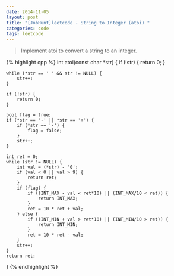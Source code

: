 ```yaml
---
date: 2014-11-05
layout: post
title: "[JobHunt]leetcode - String to Integer (atoi) "
categories: code
tags: leetcode
---
```


>Implement atoi to convert a string to an integer.

<!--more-->
{% highlight cpp %}
int atoi(const char *str) {
    if (!str) {
        return 0;
    }

    while (*str == ' ' && str != NULL) {
        str++;
    }

    if (!str) {
        return 0;
    }

    bool flag = true;
    if (*str == '-' || *str == '+') {
        if (*str == '-') {
            flag = false;
        }
        str++;
    }

    int ret = 0;
    while (str != NULL) {
        int val = (*str) - '0';
        if (val < 0 || val > 9) {
            return ret;
        }
        if (flag) {
            if ((INT_MAX - val < ret*10) || (INT_MAX/10 < ret)) {
                return INT_MAX;
            }
            ret = 10 * ret + val;
        } else {
            if ((INT_MIN + val > ret*10) || (INT_MIN/10 > ret)) {
                return INT_MIN;
            }
            ret = 10 * ret - val;
        }
        str++;
    }
    return ret;
}
{% endhighlight %}
